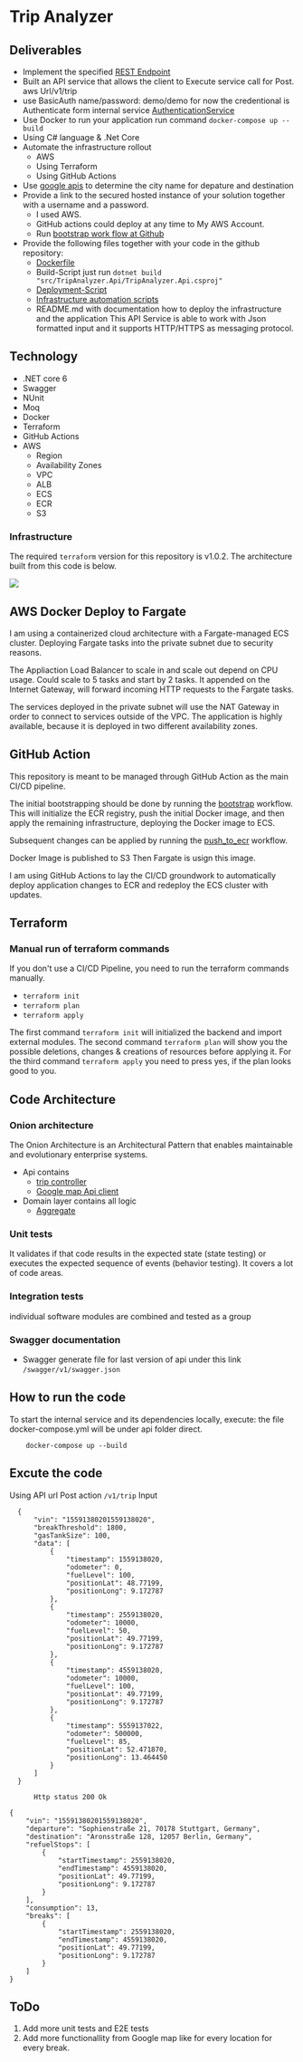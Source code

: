 # Trip Analyzer

## Deliverables
- Implement the specified [REST Endpoint](assets/architecture/architecture.svg)
- Built an API service that allows the client to Execute service call for Post. aws Url/v1/trip
- use BasicAuth name/password: demo/demo for now the credentional is Authenticate form internal service [AuthenticationService](src\TripAnalyzer.Api\Middleware\AuthenticationService.cs)
- Use Docker to run your application run command
``` docker-compose up --build ```
- Using C# language & .Net Core
- Automate the infrastructure rollout
  * AWS
  * Using Terraform
  * Using GitHub Actions
- Use [google apis](src\TripAnalyzer.Api\GoogleApiClient\GoogleApiClient.cs) to determine the city name for depature and destination
- Provide a link to the secured hosted instance of your solution together with a username and a password.
  * I used AWS.
  * GitHub actions could deploy at any time to My AWS Account.
  * Run [bootstrap work flow at Github](https://github.com/amabdelmongy/trip-analyzer/actions/workflows/bootstrap.yml)
- Provide the following files together with your code in the github repository&#58;
  * [Dockerfile](docker-compose.yml)
  * Build-Script just run `dotnet build "src/TripAnalyzer.Api/TripAnalyzer.Api.csproj"`
  * [Deployment-Script](.github\workflows\bootstrap.yml)
  * [Infrastructure automation scripts](terraform\main.tf)
  * README.md with documentation how to deploy the infrastructure and the application
This API Service is able to work with Json formatted input and it supports HTTP/HTTPS as messaging protocol.

## Technology
- .NET core 6
- Swagger
- NUnit
- Moq
- Docker
- Terraform
- GitHub Actions
- AWS
  * Region
  * Availability Zones
  * VPC
  * ALB
  * ECS
  * ECR
  * S3


### Infrastructure

The required `terraform` version for this repository is v1.0.2. The architecture built from this code is below.

![](assets/architecture/architecture.svg)


## AWS Docker Deploy to Fargate
I am using a containerized cloud architecture with a Fargate-managed ECS cluster. Deploying Fargate tasks into the private subnet due to security reasons.

The Appliaction Load Balancer to scale in and scale out depend on CPU usage.
Could scale to 5 tasks and start by 2 tasks. It appended on the Internet Gateway, will forward incoming HTTP requests to the Fargate tasks.

The services deployed in the private subnet will use the NAT Gateway in order to connect to services outside of the VPC. The application is highly available, because it is deployed in two different availability zones.


## GitHub Action

This repository is meant to be managed through GitHub Action as the main CI/CD pipeline.

The initial bootstrapping should be done by running the [bootstrap](.github/workflows/bootstrap.yml) workflow. This will initialize the ECR registry, push the initial Docker image, and then apply the remaining infrastructure, deploying the Docker image to ECS.

Subsequent changes can be applied by running the [push_to_ecr](.github/workflows/push_to_ecr.yml) workflow.

Docker Image is published to S3 Then Fargate is usign this image.

I am using GitHub Actions to lay the CI/CD groundwork to automatically deploy application changes to ECR and redeploy the ECS cluster with updates.

## Terraform
### Manual run of terraform commands

If you don't use a CI/CD Pipeline, you need to run the terraform commands manually.

- `terraform init`
- `terraform plan`
- `terraform apply`

The first command `terraform init` will initialized the backend and import external modules.
The second command `terraform plan` will show you the possible deletions, changes & creations of resources before applying it.
For the third command `terraform apply` you need to press yes, if the plan looks good to you.

## Code Architecture
### Onion architecture
The Onion Architecture is an Architectural Pattern that enables maintainable and evolutionary enterprise systems.

* Api contains
  - [trip controller](src\TripAnalyzer.Api\Controller\v1\TripController.cs)
  - [Google map Api client](src\TripAnalyzer.Api\GoogleApiClient\GoogleApiClient.cs)
* Domain layer contains all logic
  - [Aggregate](src\Domain\Aggregate\VehiclePushAnalysisAggregate.cs)

### Unit tests
 It validates if that code results in the expected state (state testing) or executes the expected sequence of events (behavior testing).
 It covers a lot of code areas.

### Integration tests
individual software modules are combined and tested as a group

### Swagger documentation
  - Swagger generate file for last version of api under this link ```/swagger/v1/swagger.json```

##  How to run the code
To start the internal service and its dependencies locally, execute:
the file docker-compose.yml will be under api folder direct.
```
    docker-compose up --build
```

## Excute the code 
Using API url Post action ```/v1/trip```
  Input
```
  {
      "vin": "15591380201559138020",
      "breakThreshold": 1800,
      "gasTankSize": 100,
      "data": [
          {
              "timestamp": 1559138020,
              "odometer": 0,
              "fuelLevel": 100,
              "positionLat": 48.77199,
              "positionLong": 9.172787
          },
          {
              "timestamp": 2559138020,
              "odometer": 10000,
              "fuelLevel": 50,
              "positionLat": 49.77199,
              "positionLong": 9.172787
          },
          {
              "timestamp": 4559138020,
              "odometer": 10000,
              "fuelLevel": 100,
              "positionLat": 49.77199,
              "positionLong": 9.172787
          },
          {
              "timestamp": 5559137022,
              "odometer": 500000,
              "fuelLevel": 85,
              "positionLat": 52.471870,
              "positionLong": 13.464450
          }
      ]
  }
```
          Http status 200 Ok
```
{
    "vin": "15591380201559138020",
    "departure": "Sophienstraße 21, 70178 Stuttgart, Germany",
    "destination": "Aronsstraße 128, 12057 Berlin, Germany",
    "refuelStops": [
        {
            "startTimestamp": 2559138020,
            "endTimestamp": 4559138020,
            "positionLat": 49.77199,
            "positionLong": 9.172787
        }
    ],
    "consumption": 13,
    "breaks": [
        {
            "startTimestamp": 2559138020,
            "endTimestamp": 4559138020,
            "positionLat": 49.77199,
            "positionLong": 9.172787
        }
    ]
}
```

## ToDo
1. Add more unit tests and E2E tests
2. Add more functionallity from Google map like for every location for every break.
